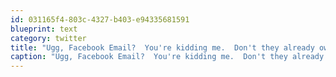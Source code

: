 ```yaml
---
id: 031165f4-803c-4327-b403-e94335681591
blueprint: text
category: twitter
title: "Ugg, Facebook Email?  You're kidding me.  Don't they already own enough of the internet?"
caption: "Ugg, Facebook Email?  You're kidding me.  Don't they already own enough of the internet?"
---
```

